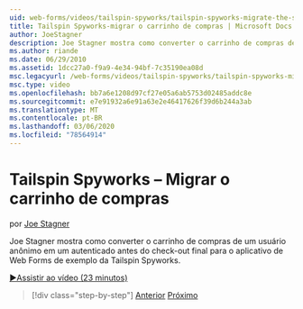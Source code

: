 ```yaml
---
uid: web-forms/videos/tailspin-spyworks/tailspin-spyworks-migrate-the-shopping-cart
title: Tailspin Spyworks-migrar o carrinho de compras | Microsoft Docs
author: JoeStagner
description: Joe Stagner mostra como converter o carrinho de compras de um usuário anônimo em um autenticado antes do check-out final para o exemplo da Tailspin Spyworks Web F...
ms.author: riande
ms.date: 06/29/2010
ms.assetid: 1dcc27a0-f9a9-4e34-94bf-7c35190ea08d
msc.legacyurl: /web-forms/videos/tailspin-spyworks/tailspin-spyworks-migrate-the-shopping-cart
msc.type: video
ms.openlocfilehash: bb7a6e1208d97cf27e05a6ab5753d02485addc8e
ms.sourcegitcommit: e7e91932a6e91a63e2e46417626f39d6b244a3ab
ms.translationtype: MT
ms.contentlocale: pt-BR
ms.lasthandoff: 03/06/2020
ms.locfileid: "78564914"
---
```

# <a name="tailspin-spyworks---migrate-the-shopping-cart"></a>Tailspin Spyworks – Migrar o carrinho de compras

por [Joe Stagner](https://github.com/JoeStagner)

Joe Stagner mostra como converter o carrinho de compras de um usuário anônimo em um autenticado antes do check-out final para o aplicativo de Web Forms de exemplo da Tailspin Spyworks.

[&#9654;Assistir ao vídeo (23 minutos)](https://channel9.msdn.com/Blogs/ASP-NET-Site-Videos/tailspin-spyworks-migrate-the-shopping-cart)

> [!div class="step-by-step"]
> [Anterior](tailspin-spyworks-update-the-shopping-cart.md)
> [Próximo](tailspin-spyworks-final-check-out.md)
